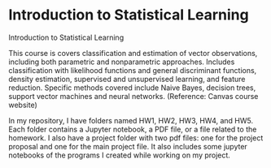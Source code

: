 # Introduction to Statistical Learning
 Introduction to Statistical Learning
 
 This course is covers classification and estimation of vector observations, including both parametric and nonparametric approaches. Includes classification with likelihood functions and general discriminant functions, density estimation, supervised and unsupervised learning, and feature reduction. Specific methods covered include Naive Bayes, decision trees, support vector machines and neural networks. (Reference: Canvas course website)
 
In my repository, I have folders named HW1, HW2, HW3, HW4, and HW5. Each folder contains a Jupyter notebook, a PDF file, or a file related to the homework. I also have a project folder with two pdf files: one for the project proposal and one for the main project file. It also includes some jupyter notebooks of the programs I created while working on my project.

